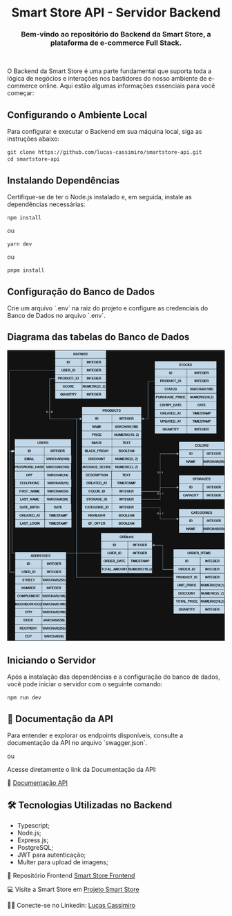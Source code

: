 <h1 align="center"><strong>Smart Store API - Servidor Backend</strong></h1>
<h3 align="center">Bem-vindo ao repositório do Backend da Smart Store, a plataforma de e-commerce Full Stack.</h3>
<br>
<p>O Backend da Smart Store é uma parte fundamental que suporta toda a lógica de negócios e interações nos bastidores do nosso ambiente de e-commerce online. Aqui estão algumas informações essenciais para você começar:</p>
<h2>Configurando o Ambiente Local</h2>
<p>Para configurar e executar o Backend em sua máquina local, siga as instruções abaixo:</p>

```
git clone https://github.com/lucas-cassimiro/smartstore-api.git
cd smartstore-api
```

<h2>Instalando Dependências</h2>
<p>Certifique-se de ter o Node.js instalado e, em seguida, instale as dependências necessárias:</p>

```
npm install
```

<p>ou</p>

```
yarn dev
```

<p>ou</p>

```
pnpm install
```

<h2>Configuração do Banco de Dados</h2>
<p>Crie um arquivo `.env` na raiz do projeto e configure as credenciais do Banco de Dados no arquivo `.env`.</p>

<h2>Diagrama das tabelas do Banco de Dados</h2>

![Diagrama das tabelas](./src/assets/diagrama-tabelas.png)

<h2>Iniciando o Servidor</h2>
<p>Após a instalação das dependências e a configuração do banco de dados, você pode iniciar o servidor com o seguinte comando:</p>

```
npm run dev
```

<h2>📃 Documentação da API</h2>
<p>Para entender e explorar os endpoints disponíveis, consulte a documentação da API no arquivo `swagger.json`.</p>

<p>ou</p>

<p>Acesse diretamente o link da Documentação da API:</p>

📃 [Documentação API]()

<h2>🛠️ Tecnologias Utilizadas no Backend</h2>

- Typescript;
- Node.js;
- Express.js;
- PostgreSQL;
- JWT para autenticação;
- Multer para upload de imagens;

🔗 Repositório Frontend [Smart Store Frontend](https://github.com/lucas-cassimiro/smartstore-next-ts-tailwind)

💻 Visite a Smart Store em [Projeto Smart Store](https://smartstore-next-react-ts-76yi-eujjthbuw-lucas-cassimiro.vercel.app/)

🙋‍♂️ Conecte-se no Linkedin: [Lucas Cassimiro](https://www.linkedin.com/in/lucasocassimiro/)
